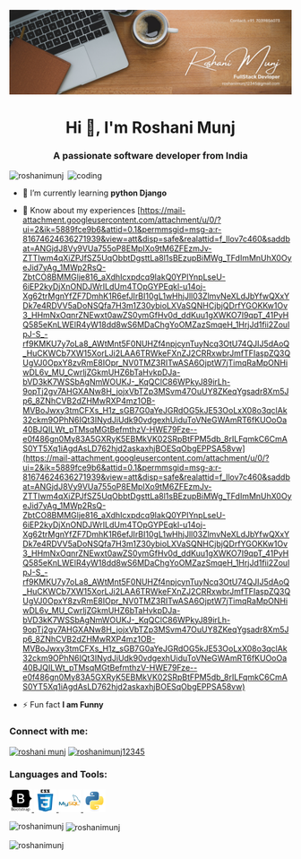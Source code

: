 ![logo](https://github.com/roshanimunj/roshanimunj/blob/main/Banner.png)
<h1 align="center">Hi 👋, I'm Roshani Munj</h1>
<h3 align="center">A passionate software developer from India</h3>
<img align="right"alt="coding"width="400"src="https://user-images.githubusercontent.com/55389276/140866485-8fb1c876-9a8f-4d6a-98dc-08c4981eaf70.gif">
<p align="left"> <img src="https://komarev.com/ghpvc/?username=roshanimunj&label=Profile%20views&color=0e75b6&style=flat" alt="roshanimunj" /> </p>

- 🌱 I’m currently learning **python Django**

- 📄 Know about my experiences [https://mail-attachment.googleusercontent.com/attachment/u/0/?ui=2&ik=5889fce9b6&attid=0.1&permmsgid=msg-a:r-81674624636271939&view=att&disp=safe&realattid=f_llov7c460&saddbat=ANGjdJ8Vy9VUa755oP8EMpIXo9tM6ZFEzmJv-ZTTIwm4qXiZPJfSZ5UqObbtDgsttLa8l1sBEzupBiMWg_TFdImMnUhX0OyeJid7yAg_1MWp2RsQ-ZbtCO8BMMGlje816_aXdhIcxpdcq9IakQ0YPIYnpLseU-6iEP2kyDjXnONDJWrILdUm4TOpGYPEqkl-u14oj-Xg62trMgnYfZF7DmhK1R6efJIrBI10gL1wHhjJll03ZlmvNeXLdJbYfwQXxYDk7e4RDVV5aDoNSQfa7H3m1Z30ybioLXVaSQNHCjbjQDrfYGOKKw1Ov3_HHmNxOqnrZNEwxt0awZS0ymGfHv0d_ddKuu1gXWKO7I9qpT_41PyHQ585eKnLWElR4yW18dd8wS6MDaChgYoOMZazSmqeH_1HrjJd1fii2ZoulpJ-S_-rf9KMKU7y7oLa8_AWtMnt5F0NUHZf4npjcynTuyNcq3OtU74QJIJ5dAoQ_HuCKWCb7XW15XorLJi2LAA6TRWkeFXnZJ2CRRxwbrJmfTFIaspZQ3QUgVJ0OpxY8zvRmE8IOpr_NV0TMZ3RITwASA6OjptW7jTimqRaMpONHiwDL6v_MU_CwrljZGkmUHZ6bTaHvkpDJa-bVD3kK7WSSbAgNmWOUKJ-_KqQClC86WPkyJ89irLh-9opTj2gv7AHGXANw8H_jojxVbTZp3MSvm47OuUY8ZKeqYgsadr8Xm5Jp6_8ZNhCVB2dZHMwRXP4mz1OB-MVBoJwxy3tmCFXs_H1z_sGB7G0aYeJGRdOG5kJE53OoLxX08o3qclAk32ckm9OPhN6IQt3INydJiUdk90vdgexhUiduToVNeGWAmRT6fKUOoOa40BJQILWt_pTMsqMGtBefmthzV-HWE79Fze--e0f486gn0My83A5GXRyK5EBMkVK02SRpBtFPM5db_8rILFqmkC6CmAS0YT5Xq1iAgdAsLD762hjd2askaxhjBOESqObgEPPSA58vw](https://mail-attachment.googleusercontent.com/attachment/u/0/?ui=2&ik=5889fce9b6&attid=0.1&permmsgid=msg-a:r-81674624636271939&view=att&disp=safe&realattid=f_llov7c460&saddbat=ANGjdJ8Vy9VUa755oP8EMpIXo9tM6ZFEzmJv-ZTTIwm4qXiZPJfSZ5UqObbtDgsttLa8l1sBEzupBiMWg_TFdImMnUhX0OyeJid7yAg_1MWp2RsQ-ZbtCO8BMMGlje816_aXdhIcxpdcq9IakQ0YPIYnpLseU-6iEP2kyDjXnONDJWrILdUm4TOpGYPEqkl-u14oj-Xg62trMgnYfZF7DmhK1R6efJIrBI10gL1wHhjJll03ZlmvNeXLdJbYfwQXxYDk7e4RDVV5aDoNSQfa7H3m1Z30ybioLXVaSQNHCjbjQDrfYGOKKw1Ov3_HHmNxOqnrZNEwxt0awZS0ymGfHv0d_ddKuu1gXWKO7I9qpT_41PyHQ585eKnLWElR4yW18dd8wS6MDaChgYoOMZazSmqeH_1HrjJd1fii2ZoulpJ-S_-rf9KMKU7y7oLa8_AWtMnt5F0NUHZf4npjcynTuyNcq3OtU74QJIJ5dAoQ_HuCKWCb7XW15XorLJi2LAA6TRWkeFXnZJ2CRRxwbrJmfTFIaspZQ3QUgVJ0OpxY8zvRmE8IOpr_NV0TMZ3RITwASA6OjptW7jTimqRaMpONHiwDL6v_MU_CwrljZGkmUHZ6bTaHvkpDJa-bVD3kK7WSSbAgNmWOUKJ-_KqQClC86WPkyJ89irLh-9opTj2gv7AHGXANw8H_jojxVbTZp3MSvm47OuUY8ZKeqYgsadr8Xm5Jp6_8ZNhCVB2dZHMwRXP4mz1OB-MVBoJwxy3tmCFXs_H1z_sGB7G0aYeJGRdOG5kJE53OoLxX08o3qclAk32ckm9OPhN6IQt3INydJiUdk90vdgexhUiduToVNeGWAmRT6fKUOoOa40BJQILWt_pTMsqMGtBefmthzV-HWE79Fze--e0f486gn0My83A5GXRyK5EBMkVK02SRpBtFPM5db_8rILFqmkC6CmAS0YT5Xq1iAgdAsLD762hjd2askaxhjBOESqObgEPPSA58vw)

- ⚡ Fun fact **I am Funny**

<h3 align="left">Connect with me:</h3>
<p align="left">
<a href="https://linkedin.com/in/roshani munj" target="blank"><img align="center" src="https://raw.githubusercontent.com/rahuldkjain/github-profile-readme-generator/master/src/images/icons/Social/linked-in-alt.svg" alt="roshani munj" height="30" width="40" /></a>
<a href="https://www.hackerrank.com/roshanimunj12345" target="blank"><img align="center" src="https://raw.githubusercontent.com/rahuldkjain/github-profile-readme-generator/master/src/images/icons/Social/hackerrank.svg" alt="roshanimunj12345" height="30" width="40" /></a>
</p>

<h3 align="left">Languages and Tools:</h3>
<p align="left"> <a href="https://getbootstrap.com" target="_blank" rel="noreferrer"> <img src="https://raw.githubusercontent.com/devicons/devicon/master/icons/bootstrap/bootstrap-plain-wordmark.svg" alt="bootstrap" width="40" height="40"/> </a> <a href="https://www.w3schools.com/css/" target="_blank" rel="noreferrer"> <img src="https://raw.githubusercontent.com/devicons/devicon/master/icons/css3/css3-original-wordmark.svg" alt="css3" width="40" height="40"/> </a> <a href="https://www.mysql.com/" target="_blank" rel="noreferrer"> <img src="https://raw.githubusercontent.com/devicons/devicon/master/icons/mysql/mysql-original-wordmark.svg" alt="mysql" width="40" height="40"/> </a> <a href="https://www.python.org" target="_blank" rel="noreferrer"> <img src="https://raw.githubusercontent.com/devicons/devicon/master/icons/python/python-original.svg" alt="python" width="40" height="40"/> </a> </p>

<p><img align="left" src="https://github-readme-stats.vercel.app/api/top-langs?username=roshanimunj&show_icons=true&locale=en&layout=compact" alt="roshanimunj" /></p>

<p>&nbsp;<img align="center" src="https://github-readme-stats.vercel.app/api?username=roshanimunj&show_icons=true&locale=en" alt="roshanimunj" /></p>

<p><img align="center" src="https://github-readme-streak-stats.herokuapp.com/?user=roshanimunj&" alt="roshanimunj" /></p>
